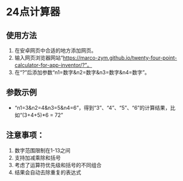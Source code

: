 # 24点计算器

## 使用方法
1. 在安卓网页中合适的地方添加网页。
2. 输入网页浏览器网站“https://marco-zym.github.io/twenty-four-point-calculator-for-app-inventor/?”。
3. 在“?”后添加参数“n1=数字&n2=数字&n3=数字&n4=数字”。

## 参数示例
- “n1=3&n2=4&n3=5&n4=6”，得到“3”、“4”、“5”、“6”的计算结果，比如“(3+4+5)*6 = 72”

## 注意事项：
1. 数字范围限制在1-13之间
2. 支持加减乘除和括号
3. 考虑了运算符优先级和括号的不同组合
4. 结果会自动去除重复的表达式
